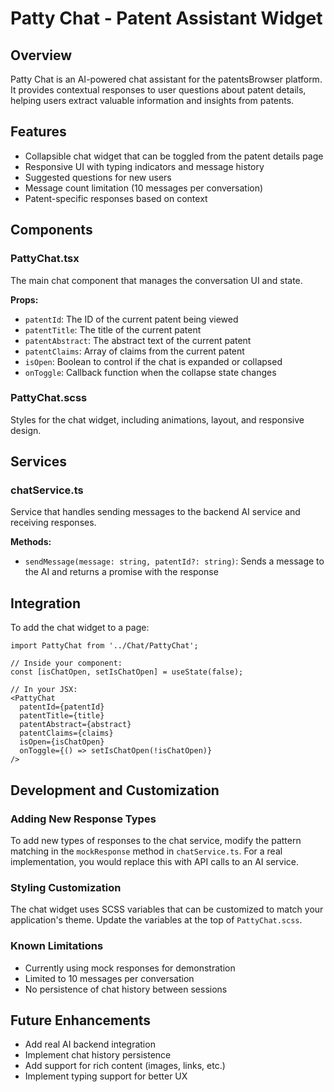 # Patty Chat - Patent Assistant Widget

## Overview
Patty Chat is an AI-powered chat assistant for the patentsBrowser platform. It provides contextual responses to user questions about patent details, helping users extract valuable information and insights from patents.

## Features
- Collapsible chat widget that can be toggled from the patent details page
- Responsive UI with typing indicators and message history
- Suggested questions for new users
- Message count limitation (10 messages per conversation)
- Patent-specific responses based on context

## Components

### PattyChat.tsx
The main chat component that manages the conversation UI and state.

**Props:**
- `patentId`: The ID of the current patent being viewed
- `patentTitle`: The title of the current patent
- `patentAbstract`: The abstract text of the current patent
- `patentClaims`: Array of claims from the current patent
- `isOpen`: Boolean to control if the chat is expanded or collapsed
- `onToggle`: Callback function when the collapse state changes

### PattyChat.scss
Styles for the chat widget, including animations, layout, and responsive design.

## Services

### chatService.ts
Service that handles sending messages to the backend AI service and receiving responses.

**Methods:**
- `sendMessage(message: string, patentId?: string)`: Sends a message to the AI and returns a promise with the response

## Integration
To add the chat widget to a page:

```tsx
import PattyChat from '../Chat/PattyChat';

// Inside your component:
const [isChatOpen, setIsChatOpen] = useState(false);

// In your JSX:
<PattyChat 
  patentId={patentId}
  patentTitle={title}
  patentAbstract={abstract}
  patentClaims={claims}
  isOpen={isChatOpen}
  onToggle={() => setIsChatOpen(!isChatOpen)}
/>
```

## Development and Customization

### Adding New Response Types
To add new types of responses to the chat service, modify the pattern matching in the `mockResponse` method in `chatService.ts`. For a real implementation, you would replace this with API calls to an AI service.

### Styling Customization
The chat widget uses SCSS variables that can be customized to match your application's theme. Update the variables at the top of `PattyChat.scss`.

### Known Limitations
- Currently using mock responses for demonstration
- Limited to 10 messages per conversation
- No persistence of chat history between sessions

## Future Enhancements
- Add real AI backend integration
- Implement chat history persistence
- Add support for rich content (images, links, etc.)
- Implement typing support for better UX 